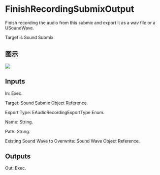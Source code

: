 # FinishRecordingSubmixOutput

Finish recording the audio from this submix and export it as a wav file or a USoundWave.

Target is Sound Submix

## 图示

![]($-20221218-18023487.png)

## Inputs

In: Exec.

Target: Sound Submix Object Reference.

Export Type: EAudioRecordingExportType Enum.

Name: String.

Path: String.

Existing Sound Wave to Overwrite: Sound Wave Object Reference.  

## Outputs

Out: Exec.

